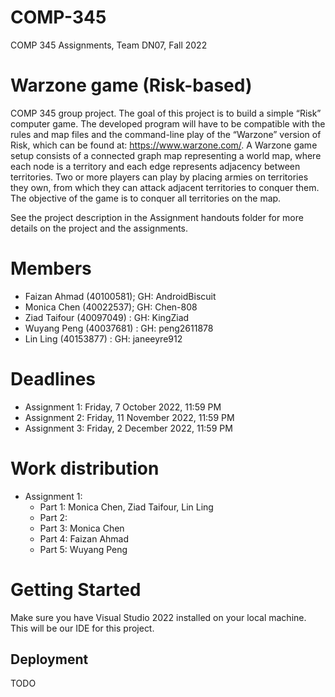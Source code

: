 # COMP-345
 COMP 345 Assignments, Team DN07, Fall 2022

# Warzone game (Risk-based)
 COMP 345 group project. The goal of this project is to build a simple “Risk” computer game. The developed program will have to be compatible with the rules and map files and the command-line play of the “Warzone” version of Risk, which can be found at: https://www.warzone.com/. A Warzone game setup consists of a connected graph map representing a world map, where each node is a territory and each edge represents adjacency between territories. Two or more players can play by placing armies on territories they own, from which they can attack adjacent territories to conquer them. The objective of the game is to conquer all territories on the map. 

 See the project description in the Assignment handouts folder for more details on the project and the assignments.
 
# Members
- Faizan Ahmad (40100581); GH: AndroidBiscuit
- Monica Chen (40022537); GH: Chen-808
- Ziad Taifour (40097049) : GH: KingZiad
- Wuyang Peng (40037681) : GH: peng2611878
- Lin Ling (40153877) : GH: janeeyre912

# Deadlines
- Assignment 1: Friday, 7 October 2022, 11:59 PM
- Assignment 2: Friday, 11 November 2022, 11:59 PM
- Assignment 3: Friday, 2 December 2022, 11:59 PM

# Work distribution
- Assignment 1: 
  - Part 1: Monica Chen, Ziad Taifour, Lin Ling
  - Part 2: 
  - Part 3: Monica Chen
  - Part 4: Faizan Ahmad
  - Part 5: Wuyang Peng

# Getting Started
 Make sure you have Visual Studio 2022 installed on your local machine. This will be our IDE for this project. 

 ## Deployment
 TODO
